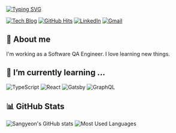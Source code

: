 [![Typing SVG](https://readme-typing-svg.demolab.com?font=Fira+Code&pause=1000&width=435&lines=Hi+there+%F0%9F%91%8B)](https://git.io/typing-svg)

[![Tech Blog](https://img.shields.io/badge/Sangyeon's_Tech_Blog-121013?logo=github&logoColor=white&color=%236C3F9B)](https://sangyeon217.github.io/) [![GitHub Hits](https://hits.seeyoufarm.com/api/count/incr/badge.svg?url=https%3A%2F%2Fgithub.com%2Fsangyeon217&count_bg=%2379C83D&title_bg=%23555555&icon=github.svg&icon_color=%23E7E7E7&title=GitHub&edge_flat=false)](https://github.com/sangyeon217) [![LinkedIn](https://img.shields.io/badge/Sangyeon_Song-0077B5?style=flat&logo=linkedin&logoColor=white)](https://www.linkedin.com/in/sangyeon-song-301383202) [![Gmail](https://img.shields.io/badge/sangyeon217%40gmail.com-red?style=flat&logo=gmail&logoColor=white)](mailto:sangyeon217@gmail.com) 

## 💬 About me
I'm working as a Software QA Engineer.
I love learning new things.

## 🌱 I’m currently learning ...
![TypeScript](https://img.shields.io/badge/typescript-%23007ACC.svg?style=flat&logo=typescript&logoColor=white) ![React](https://img.shields.io/badge/React-20232A?style=flat&logo=react&logoColor=61DAFB) ![Gatsby](https://img.shields.io/badge/Gatsby-%23663399.svg?style=flat&logo=gatsby&logoColor=white) ![GraphQL](https://img.shields.io/badge/-GraphQL-E10098?style=flat&logo=graphql&logoColor=white)

## 📊 GitHub Stats
![Sangyeon's GitHub stats](https://github-readme-stats.vercel.app/api?username=sangyeon217&show_icons=true&theme=github_dark)
![Most Used Languages](https://github-readme-stats.vercel.app/api/top-langs/?username=sangyeon217&theme=github_dark)
